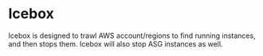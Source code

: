 # Icebox

Icebox is designed to trawl AWS account/regions to find running instances, and then stops them.  Icebox will also stop ASG instances as well.
